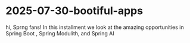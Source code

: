 # 2025-07-30-bootiful-apps
hi, Sprng fans! In this installment we look at the amazing opportunities in Spring Boot , Spring Modulith, and Spring AI
